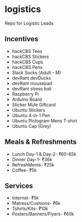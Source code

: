 # logistics

Repo for Logistic Leads 

## Incentives

- hackCBS Tees
- hackCBS Stickers
- hackCBS Cups
- hackCBS Pens
- Slack Socks (Adult - M)
- devRant devDucks
- devRant mousepad
- devRant stress ball
- Raspberry Pi
- Arduino Board
- Sticker Mule Giftcard
- Ubuntu Stickers
- Ubuntu 4-in-1 Pen
- Ubuntu Pictogram Mens T-shirt
- Ubuntu Cap (Grey)

## Meals & Refreshments
- Lunch Day-1 & Day-2- ₹60-65k
- Dinner Day-1- ₹36k
- RefreshMents- ₹25k
- Coffee- ₹5k

## Services
- Internet- ₹5k
- Matress/Cushions- ₹6k
- Tshirts/Kits- ₹10k
- Posters/Banners/Flyers- ₹60k

